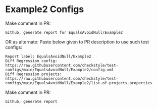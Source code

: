 # Example2 Configs
Make comment in PR:
```
Github, generate report for EqualsAvoidNull/Example2
```
OR as alternate:
Paste below given to PR description to use such test configs:
```
Report label: EqualsAvoidNull/Example2
Diff Regression config: https://raw.githubusercontent.com/checkstyle/test-configs/main/EqualsAvoidNull/Example2/config.xml
Diff Regression projects: https://raw.githubusercontent.com/checkstyle/test-configs/main/EqualsAvoidNull/Example2/list-of-projects.properties
```
Make comment in PR:
```
Github, generate report
```
